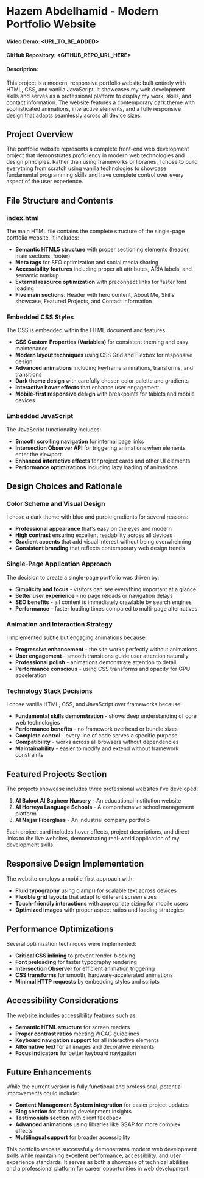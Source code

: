 # Hazem Abdelhamid - Modern Portfolio Website

#### Video Demo: <URL_TO_BE_ADDED>
#### GitHub Repository: <GITHUB_REPO_URL_HERE>

#### Description:

This project is a modern, responsive portfolio website built entirely with HTML, CSS, and vanilla JavaScript. It showcases my web development skills and serves as a professional platform to display my work, skills, and contact information. The website features a contemporary dark theme with sophisticated animations, interactive elements, and a fully responsive design that adapts seamlessly across all device sizes.

## Project Overview

The portfolio website represents a complete front-end web development project that demonstrates proficiency in modern web technologies and design principles. Rather than using frameworks or libraries, I chose to build everything from scratch using vanilla technologies to showcase fundamental programming skills and have complete control over every aspect of the user experience.

## File Structure and Contents

### index.html
The main HTML file contains the complete structure of the single-page portfolio website. It includes:
- **Semantic HTML5 structure** with proper sectioning elements (header, main sections, footer)
- **Meta tags** for SEO optimization and social media sharing
- **Accessibility features** including proper alt attributes, ARIA labels, and semantic markup
- **External resource optimization** with preconnect links for faster font loading
- **Five main sections**: Header with hero content, About Me, Skills showcase, Featured Projects, and Contact information

### Embedded CSS Styles
The CSS is embedded within the HTML document and features:
- **CSS Custom Properties (Variables)** for consistent theming and easy maintenance
- **Modern layout techniques** using CSS Grid and Flexbox for responsive design
- **Advanced animations** including keyframe animations, transforms, and transitions
- **Dark theme design** with carefully chosen color palette and gradients
- **Interactive hover effects** that enhance user engagement
- **Mobile-first responsive design** with breakpoints for tablets and mobile devices

### Embedded JavaScript
The JavaScript functionality includes:
- **Smooth scrolling navigation** for internal page links
- **Intersection Observer API** for triggering animations when elements enter the viewport
- **Enhanced interactive effects** for project cards and other UI elements
- **Performance optimizations** including lazy loading of animations

## Design Choices and Rationale

### Color Scheme and Visual Design
I chose a dark theme with blue and purple gradients for several reasons:
- **Professional appearance** that's easy on the eyes and modern
- **High contrast** ensuring excellent readability across all devices
- **Gradient accents** that add visual interest without being overwhelming
- **Consistent branding** that reflects contemporary web design trends

### Single-Page Application Approach
The decision to create a single-page portfolio was driven by:
- **Simplicity and focus** - visitors can see everything important at a glance
- **Better user experience** - no page reloads or navigation delays
- **SEO benefits** - all content is immediately crawlable by search engines
- **Performance** - faster loading times compared to multi-page alternatives

### Animation and Interaction Strategy
I implemented subtle but engaging animations because:
- **Progressive enhancement** - the site works perfectly without animations
- **User engagement** - smooth transitions guide user attention naturally
- **Professional polish** - animations demonstrate attention to detail
- **Performance conscious** - using CSS transforms and opacity for GPU acceleration

### Technology Stack Decisions
I chose vanilla HTML, CSS, and JavaScript over frameworks because:
- **Fundamental skills demonstration** - shows deep understanding of core web technologies
- **Performance benefits** - no framework overhead or bundle sizes
- **Complete control** - every line of code serves a specific purpose
- **Compatibility** - works across all browsers without dependencies
- **Maintainability** - easier to modify and extend without framework constraints

## Featured Projects Section

The projects showcase includes three professional websites I've developed:
1. **Al Baloot Al Sagheer Nursery** - An educational institution website
2. **Al Horreya Language Schools** - A comprehensive school management platform
3. **Al Najjar Fiberglass** - An industrial company portfolio

Each project card includes hover effects, project descriptions, and direct links to the live websites, demonstrating real-world application of my development skills.

## Responsive Design Implementation

The website employs a mobile-first approach with:
- **Fluid typography** using clamp() for scalable text across devices
- **Flexible grid layouts** that adapt to different screen sizes
- **Touch-friendly interactions** with appropriate sizing for mobile users
- **Optimized images** with proper aspect ratios and loading strategies

## Performance Optimizations

Several optimization techniques were implemented:
- **Critical CSS inlining** to prevent render-blocking
- **Font preloading** for faster typography rendering
- **Intersection Observer** for efficient animation triggering
- **CSS transforms** for smooth, hardware-accelerated animations
- **Minimal HTTP requests** by embedding styles and scripts

## Accessibility Considerations

The website includes accessibility features such as:
- **Semantic HTML structure** for screen readers
- **Proper contrast ratios** meeting WCAG guidelines
- **Keyboard navigation support** for all interactive elements
- **Alternative text** for all images and decorative elements
- **Focus indicators** for better keyboard navigation

## Future Enhancements

While the current version is fully functional and professional, potential improvements could include:
- **Content Management System integration** for easier project updates
- **Blog section** for sharing development insights
- **Testimonials section** with client feedback
- **Advanced animations** using libraries like GSAP for more complex effects
- **Multilingual support** for broader accessibility

This portfolio website successfully demonstrates modern web development skills while maintaining excellent performance, accessibility, and user experience standards. It serves as both a showcase of technical abilities and a professional platform for career opportunities in web development.

